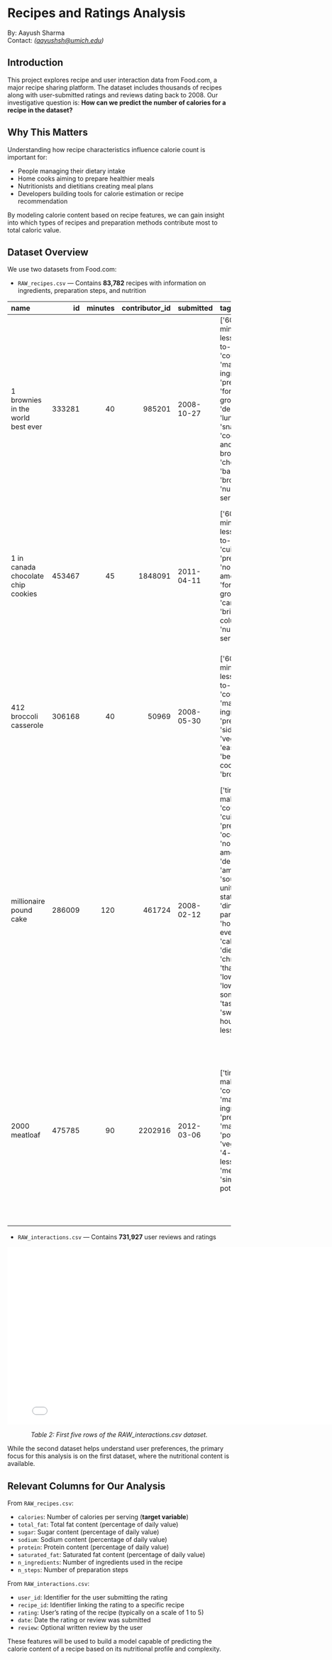 # Recipes and Ratings Analysis  
By: Aayush Sharma  
Contact: *(aayushsh@umich.edu)*

## Introduction  
This project explores recipe and user interaction data from Food.com, a major recipe sharing platform. The dataset includes thousands of recipes along with user-submitted ratings and reviews dating back to 2008. Our investigative question is: **How can we predict the number of calories for a recipe in the dataset?**

## Why This Matters  
Understanding how recipe characteristics influence calorie count is important for:

- People managing their dietary intake  
- Home cooks aiming to prepare healthier meals  
- Nutritionists and dietitians creating meal plans  
- Developers building tools for calorie estimation or recipe recommendation  

By modeling calorie content based on recipe features, we can gain insight into which types of recipes and preparation methods contribute most to total caloric value.

## Dataset Overview  
We use two datasets from Food.com:

- `RAW_recipes.csv` — Contains **83,782** recipes with information on ingredients, preparation steps, and nutrition

| name                                 |     id |   minutes |   contributor_id | submitted   | tags                                                                                                                                                                                                                                                                                               | nutrition                                     |   n_steps | steps                                                                                                                       | description                                                                                                                                                                                                 | ingredients                                                                                                                                                                                                                             |   n_ingredients |
|:-------------------------------------|-------:|----------:|-----------------:|:------------|:---------------------------------------------------------------------------------------------------------------------------------------------------------------------------------------------------------------------------------------------------------------------------------------------------|:----------------------------------------------|----------:|:----------------------------------------------------------------------------------------------------------------------------|:------------------------------------------------------------------------------------------------------------------------------------------------------------------------------------------------------------|:----------------------------------------------------------------------------------------------------------------------------------------------------------------------------------------------------------------------------------------|----------------:|
| 1 brownies in the world    best ever | 333281 |        40 |           985201 | 2008-10-27  | ['60-minutes-or-less', 'time-to-make', 'course', 'main-ingredient', 'preparation', 'for-large-groups', 'desserts', 'lunch', 'snacks', 'cookies-and-brownies', 'chocolate', 'bar-cookies', 'brownies', 'number-of-servings']                                                                        | [138.4, 10.0, 50.0, 3.0, 3.0, 19.0, 6.0]      |        10 | ['heat the oven to 350f and arrange the rack in the middle', 'line an 8-by-8-inch glass baking dish with aluminum foil',... | these are the most; chocolatey, moist, rich, dense, fudgy, delicious brownies that you'll ever make.....sereiously! there's no doubt that these will be your fav brownies ever for you can add things to... | ['bittersweet chocolate', 'unsalted butter', 'eggs', 'granulated sugar', 'unsweetened cocoa powder', 'vanilla extract', 'brewed espresso', 'kosher salt', 'all-purpose flour']                                                          |               9 |
| 1 in canada chocolate chip cookies   | 453467 |        45 |          1848091 | 2011-04-11  | ['60-minutes-or-less', 'time-to-make', 'cuisine', 'preparation', 'north-american', 'for-large-groups', 'canadian', 'british-columbian', 'number-of-servings']                                                                                                                                      | [595.1, 46.0, 211.0, 22.0, 13.0, 51.0, 26.0]  |        12 | ['pre-heat oven the 350 degrees f', 'in a mixing bowl , sift together the flours and baking powder', 'set aside', 'in an... | this is the recipe that we use at my school cafeteria for chocolate chip cookies. they must be the best chocolate chip cookies i have ever had! if you don't have margarine or don't like it, then just ... | ['white sugar', 'brown sugar', 'salt', 'margarine', 'eggs', 'vanilla', 'water', 'all-purpose flour', 'whole wheat flour', 'baking soda', 'chocolate chips']                                                                             |              11 |
| 412 broccoli casserole               | 306168 |        40 |            50969 | 2008-05-30  | ['60-minutes-or-less', 'time-to-make', 'course', 'main-ingredient', 'preparation', 'side-dishes', 'vegetables', 'easy', 'beginner-cook', 'broccoli']                                                                                                                                               | [194.8, 20.0, 6.0, 32.0, 22.0, 36.0, 3.0]     |         6 | ['preheat oven to 350 degrees', 'spray a 2 quart baking dish with cooking spray , set aside', 'in a large bowl mix toget... | since there are already 411 recipes for broccoli casserole posted to "zaar" ,i decided to call this one  #412 broccoli casserole.i don't think there are any like this one in the database. i based this... | ['frozen broccoli cuts', 'cream of chicken soup', 'sharp cheddar cheese', 'garlic powder', 'ground black pepper', 'salt', 'milk', 'soy sauce', 'french-fried onions']                                                                   |               9 |
| millionaire pound cake               | 286009 |       120 |           461724 | 2008-02-12  | ['time-to-make', 'course', 'cuisine', 'preparation', 'occasion', 'north-american', 'desserts', 'american', 'southern-united-states', 'dinner-party', 'holiday-event', 'cakes', 'dietary', 'christmas', 'thanksgiving', 'low-sodium', 'low-in-something', 'taste-mood', 'sweet', '4-hours-or-less'] | [878.3, 63.0, 326.0, 13.0, 20.0, 123.0, 39.0] |         7 | ['freheat the oven to 300 degrees', 'grease a 10-inch tube pan with butter , dust the bottom and sides with flour , and ... | why a millionaire pound cake?  because it's super rich!  this scrumptious cake is the pride of an elderly belle from jackson, mississippi.  the recipe comes from "the glory of southern cooking" by jam... | ['butter', 'sugar', 'eggs', 'all-purpose flour', 'whole milk', 'pure vanilla extract', 'almond extract']                                                                                                                                |               7 |
| 2000 meatloaf                        | 475785 |        90 |          2202916 | 2012-03-06  | ['time-to-make', 'course', 'main-ingredient', 'preparation', 'main-dish', 'potatoes', 'vegetables', '4-hours-or-less', 'meatloaf', 'simply-potatoes2']                                                                                                                                             | [267.0, 30.0, 12.0, 12.0, 29.0, 48.0, 2.0]    |        17 | ['pan fry bacon , and set aside on a paper towel to absorb excess grease', 'mince yellow onion , red bell pepper , and a... | ready, set, cook! special edition contest entry: a mediterranean flavor inspired meatloaf dish. featuring: simply potatoes - shredded hash browns, egg, bacon, spinach, red bell pepper, and goat cheese... | ['meatloaf mixture', 'unsmoked bacon', 'goat cheese', 'unsalted butter', 'eggs', 'baby spinach', 'yellow onion', 'red bell pepper', 'simply potatoes shredded hash browns', 'fresh garlic', 'kosher salt', 'white pepper', 'olive oil'] |              13 |

- `RAW_interactions.csv` — Contains **731,927** user reviews and ratings

<div align="center">
  <iframe
   src="assets/interactions-head.html"
   width="800"
   height="400"
   frameborder="0">
  </iframe>
  <p><em>Table 2: First five rows of the RAW_interactions.csv dataset.</em></p>
</div>

While the second dataset helps understand user preferences, the primary focus for this analysis is on the first dataset, where the nutritional content is available.

## Relevant Columns for Our Analysis  

From `RAW_recipes.csv`:
- `calories`: Number of calories per serving (**target variable**)  
- `total_fat`: Total fat content (percentage of daily value)  
- `sugar`: Sugar content (percentage of daily value)  
- `sodium`: Sodium content (percentage of daily value)  
- `protein`: Protein content (percentage of daily value)  
- `saturated_fat`: Saturated fat content (percentage of daily value)  
- `n_ingredients`: Number of ingredients used in the recipe  
- `n_steps`: Number of preparation steps 

From `RAW_interactions.csv`:
- `user_id`: Identifier for the user submitting the rating  
- `recipe_id`: Identifier linking the rating to a specific recipe  
- `rating`: User’s rating of the recipe (typically on a scale of 1 to 5)  
- `date`: Date the rating or review was submitted  
- `review`: Optional written review by the user 

These features will be used to build a model capable of predicting the calorie content of a recipe based on its nutritional profile and complexity.
